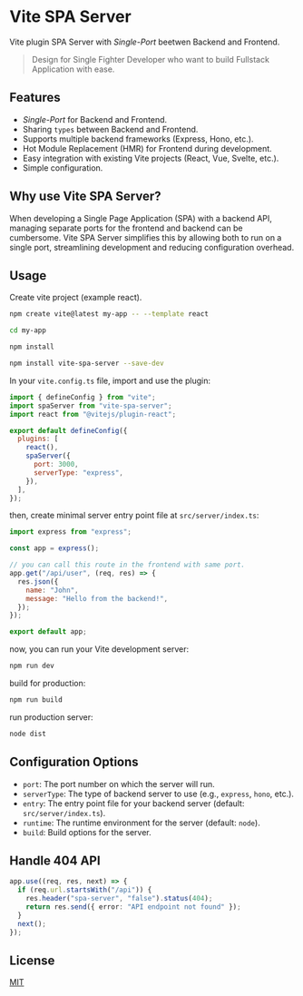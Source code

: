 # Vite SPA Server

Vite plugin SPA Server with <i>Single-Port</i> beetwen Backend and Frontend.

> Design for Single Fighter Developer who want to build Fullstack Application with ease.

## Features

- <i>Single-Port</i> for Backend and Frontend.
- Sharing `types` between Backend and Frontend.
- Supports multiple backend frameworks (Express, Hono, etc.).
- Hot Module Replacement (HMR) for Frontend during development.
- Easy integration with existing Vite projects (React, Vue, Svelte, etc.).
- Simple configuration.

## Why use Vite SPA Server?

When developing a Single Page Application (SPA) with a backend API, managing separate ports for the frontend and backend can be cumbersome. Vite SPA Server simplifies this by allowing both to run on a single port, streamlining development and reducing configuration overhead.

## Usage

Create vite project (example react).

```bash
npm create vite@latest my-app -- --template react

cd my-app

npm install

npm install vite-spa-server --save-dev
```

In your `vite.config.ts` file, import and use the plugin:

```javascript
import { defineConfig } from "vite";
import spaServer from "vite-spa-server";
import react from "@vitejs/plugin-react";

export default defineConfig({
  plugins: [
    react(),
    spaServer({
      port: 3000,
      serverType: "express",
    }),
  ],
});
```

then, create minimal server entry point file at `src/server/index.ts`:

```javascript
import express from "express";

const app = express();

// you can call this route in the frontend with same port.
app.get("/api/user", (req, res) => {
  res.json({
    name: "John",
    message: "Hello from the backend!",
  });
});

export default app;
```

now, you can run your Vite development server:

```bash
npm run dev
```

build for production:

```bash
npm run build
```

run production server:

```bash
node dist
```

## Configuration Options

- `port`: The port number on which the server will run.
- `serverType`: The type of backend server to use (e.g., `express`, `hono`, etc.).
- `entry`: The entry point file for your backend server (default: `src/server/index.ts`).
- `runtime`: The runtime environment for the server (default: `node`).
- `build`: Build options for the server.

## Handle 404 API

```ts
app.use((req, res, next) => {
  if (req.url.startsWith("/api")) {
    res.header("spa-server", "false").status(404);
    return res.send({ error: "API endpoint not found" });
  }
  next();
});
```

## License

[MIT](LICENSE)
